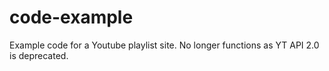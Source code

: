 # code-example
Example code for a Youtube playlist site. No longer functions as YT API 2.0 is deprecated.
